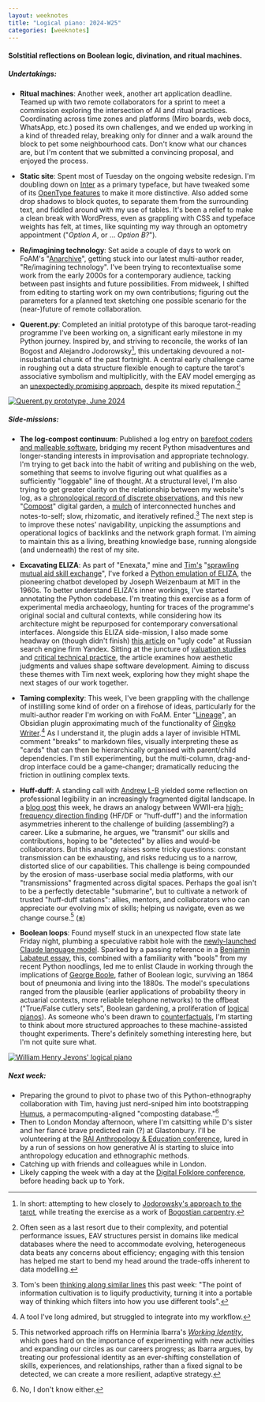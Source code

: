 ```yaml
---
layout: weeknotes  
title: "Logical piano: 2024-W25"
categories: [weeknotes]
---
```


#### Solstitial reflections on Boolean logic, divination, and ritual machines.

##### **Undertakings**:

- **Ritual machines**: Another week, another art application deadline. Teamed up with two remote collaborators for a sprint to meet a commission exploring the intersection of AI and ritual practices. Coordinating across time zones and platforms (Miro boards, web docs, WhatsApp, etc.) posed its own challenges, and we ended up working in a kind of threaded relay, breaking only for dinner and a walk around the block to pet some neighbourhood cats. Don't know what our chances are, but I'm content that we submitted a convincing proposal, and enjoyed the process.

- **Static site**: Spent most of Tuesday on the ongoing website redesign. I'm doubling down on [Inter](https://rsms.me/inter/) as a primary typeface, but have tweaked some of its [OpenType features](https://en.wikipedia.org/wiki/List_of_typographic_features#OpenType_typographic_features) to make it more distinctive. Also added some drop shadows to block quotes, to separate them from the surrounding text, and fiddled around with my use of tables. It's been a relief to make a clean break with WordPress, even as grappling with CSS and typeface weights has felt, at times, like squinting my way through an optometry appointment ("_Option A_, or … _Option B?_").

- **Re/imagining technology**: Set aside a couple of days to work on FoAM's "[Anarchive](https://fo.am/activities/anarchive/)", getting stuck into our latest multi-author reader, "Re/imagining technology". I've been trying to recontextualise some work from the early 2000s for a contemporary audience, tacking between past insights and future possibilities. From midweek, I shifted from editing to starting work on my own contributions; figuring out the parameters for a planned text sketching one possible scenario for the (near-)future of remote collaboration.

- **Querent.py**: Completed an initial prototype of this baroque tarot-reading programme I've been working on, a significant early milestone in my Python journey. Inspired by, and striving to reconcile, the works of Ian Bogost and Alejandro Jodorowsky[^1], this undertaking devoured a not-insubstantial chunk of the past fortnight. A central early challenge came in roughing out a data structure flexible enough to capture the tarot's associative symbolism and multiplicitly, with the EAV model emerging as an [unexpectedly promising approach](https://github.com/timcowlishaw/enxaneta/blob/main/documentation/working_notes/02_eav-data-model.md), despite its mixed reputation.[^2]

<a href="http://files.justinpickard.net/images/log/2024/06/querent-py-prototype.jpg"><img class="img-padded" src="http://files.justinpickard.net/images/log/2024/06/querent-py-prototype.jpg" alt="Querent.py prototype, June 2024"></a>

##### **Side-missions**:

- **The log-compost continuum**: Published a log entry on [barefoot coders and malleable software](https://justinpickard.net/log/2024/06/17/barefoot-and-malleable/), bridging my recent Python misadventures and longer-standing interests in improvisation and appropriate technology. I'm trying to get back into the habit of writing and publishing on the web, something that seems to involve figuring out what qualifies as a sufficiently "loggable" line of thought.
At a structural level, I'm also trying to get greater clarity on the relationship between my website's log, as a [chronological record of discrete observations](https://justinpickard.net/log/2023/04/20/binnacle/), and this new "[Compost](https://justinpickard.net/compost/)" digital garden, a [mulch](https://maggieappleton.com/garden-history) of interconnected hunches and notes-to-self; slow, rhizomatic, and iteratively refined.[^3] The next step is to improve these notes' navigability, unpicking the assumptions and operational logics of backlinks and the network graph format. I'm aiming to maintain this as a living, breathing knowledge base, running alongside (and underneath) the rest of my site.

- **Excavating ELIZA**: As part of "Enexata," mine and [Tim's](https://www.timcowlishaw.co.uk/) "[sprawling mutual aid skill exchange](https://github.com/timcowlishaw/enxaneta)", I've forked a [Python emulation of ELIZA](https://github.com/wadetb/eliza), the pioneering chatbot developed by Joseph Weizenbaum at MIT in the 1960s. To better understand ELIZA's inner workings, I've started annotating the Python codebase. I'm treating this exercise as a form of experimental media archaeology, hunting for traces of the programme's original social and cultural contexts, while considering how its architecture might be repurposed for contemporary conversational interfaces. Alongside this ELIZA side-mission, I also made some headway on (though didn't finish) [this article](https://doi.org/10.1177/01622439241245746) on "ugly code" at Russian search engine firm Yandex. Sitting at the juncture of [valuation studies](https://justinpickard.net/compost/valuation/) and [critical technical practice](https://justinpickard.net/compost/critical-technical-practice/), the article examines how aesthetic judgments and values shape software development. Aiming to discuss these themes with Tim next week, exploring how they might shape the next stages of our work together.

- **Taming complexity**: This week, I've been grappling with the challenge of instilling some kind of order on a firehose of ideas, particularly for the multi-author reader I'm working on with FoAM. Enter "[Lineage](https://github.com/ycnmhd/obsidian-lineage)", an Obsidian plugin approximating much of the functionality of [Gingko Writer](https://gingkowriter.com/).[^4] As I understand it, the plugin adds a layer of invisible HTML comment "breaks" to markdown files, visually interpreting these as "cards" that can then be hierarchically organised with parent/child dependencies. I'm still experimenting, but the multi-column, drag-and-drop interface could be a game-changer; dramatically reducing the friction in outlining complex texts.

- **Huff-duff**: A standing call with [Andrew L-B](https://andrewlb.com/) yielded some reflection on professional legibility in an increasingly fragmented digital landscape. In a [blog post](https://andrewlb.com/blog/legible-work) this week, he draws an analogy between WWII-era [high-frequency direction finding](https://en.wikipedia.org/wiki/High-frequency_direction_finding) (HF/DF or "huff-duff") and the information asymmetries inherent to the challenge of building (assembling?) a career. Like a submarine, he argues, we "transmit" our skills and contributions, hoping to be "detected" by allies and would-be collaborators. But this analogy raises some tricky questions: constant transmission can be exhausting, and risks reducing us to a narrow, distorted slice of our capabilities. This challenge is being compounded by the erosion of mass-userbase social media platforms, with our "transmissions" fragmented across digital spaces. Perhaps the goal isn't to be a perfectly detectable "submarine", but to cultivate a network of trusted "huff-duff stations": allies, mentors, and collaborators who can appreciate our evolving mix of skills; helping us navigate, even as we change course.[^5] ([※](https://mitpress.mit.edu/9780262581462/cognition-in-the-wild/))

- **Boolean loops**: Found myself stuck in an unexpected flow state late Friday night, plumbing a speculative rabbit hole with the [newly-launched Claude language model](https://www.anthropic.com/news/claude-3-5-sonnet). Sparked by a passing reference in a [Benjamin Labateut essay](https://harpers.org/archive/2024/07/the-gods-of-logic-benjamin-labatut-ai/), this, combined with a familiarity with "bools" from my recent Python noodlings, led me to enlist Claude in working through the implications of [George Boole](https://en.wikipedia.org/wiki/George_Boole), father of Boolean logic, surviving an 1864 bout of pneumonia and living into the 1880s. The model's speculations ranged from the plausible (earlier applications of probability theory in actuarial contexts, more reliable telephone networks) to the offbeat ("True/False cutlery sets", Boolean gardening, a proliferation of [logical pianos](https://computerhistory.org/blog/logical-piano-lessons/)). As someone who's been drawn to [counterfactuals](/compost/counterfactual-reasoning), I'm starting to think about more structured approaches to these machine-assisted thought experiments. There's definitely something interesting here, but I'm not quite sure what.

<a href="https://ieeexplore.ieee.org/document/801529"><img class="img-padded" src="http://files.justinpickard.net/images/log/2024/06/jevons-logical-machine.jpg" alt="William Henry Jevons' logical piano"></a>

##### **Next week**:

- Preparing the ground to pivot to phase two of this Python-ethnography collaboration with Tim, having just nerd-sniped him into bootstrapping [Humus](https://github.com/timcowlishaw/humus), a permacomputing-aligned "composting database."[^6]
- Then to London Monday afternoon, where I'm catsitting while D's sister and her fiancé brave predicted rain (?) at Glastonbury. I'll be volunteering at the [RAI Anthropology & Education conference](https://therai.org.uk/conferences/anthropology-and-education), lured in by a run of sessions on how generative AI is starting to sluice into anthropology education and ethnographic methods.
- Catching up with friends and colleagues while in London.
- Likely capping the week with a day at the [Digital Folklore conference](https://folklore-society.com/event/digital-folklore-conference/), before heading back up to York.

[^1]: In short: attempting to hew closely to [Jodorowsky's approach to the tarot](https://purple.fr/magazine/fw-2009-issue-12/psychomagic-alejandro-jodorowsky/), while treating the exercise as a work of [Bogostian carpentry](https://justinpickard.net/compost/bogostian-carpentry/).
[^2]: Often seen as a last resort due to their complexity, and potential performance issues, EAV structures persist in domains like medical databases where the need to accommodate evolving, heterogeneous data beats any concerns about efficiency; engaging with this tension has helped me start to bend my head around the trade-offs inherent to data modelling.
[^3]: Tom's been [thinking along similar lines](https://tmsullivan.co.uk/information-cultivation-1-%E2%80%94-principles) this past week: "The point of information cultivation is to liquify productivity, turning it into a portable way of thinking which filters into how you use different tools".
[^4]: A tool I've long admired, but struggled to integrate into my workflow.
[^5]: This networked approach riffs on Herminia Ibarra's _[Working Identity](https://herminiaibarra.com/working-identity-book/)_, which goes hard on the importance of experimenting with new activities and expanding our circles as our careers progress; as Ibarra argues, by treating our professional identity as an ever-shifting constellation of skills, experiences, and relationships, rather than a fixed signal to be detected, we can create a more resilient, adaptive strategy.
[^6]: No, I don't know either.